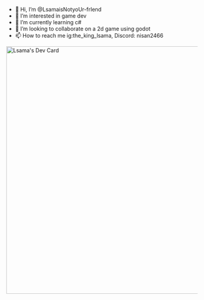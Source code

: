 - 👋 Hi, I’m @LsamaisNotyoUr-frIend
- 👀 I’m interested in game dev
- 🌱 I’m currently learning c#
- 💞️ I’m looking to collaborate on a 2d game using godot
- 📫 How to reach me ig:the_king_lsama, Discord: nisan2466

<a href="https://app.daily.dev/lsama"><img src="https://api.daily.dev/devcards/v2/ALhZxU29Ge5LhATDooMWx.png?type=wide&r=2cg" width="652" alt="Lsama's Dev Card"/></a>

<!---
LsamaisNotyoUr-frIend/LsamaisNotyoUr-frIend is a ✨ special ✨ repository because its `README.md` (this file) appears on your GitHub profile.
You can click the Preview link to take a look at your changes.
--->
